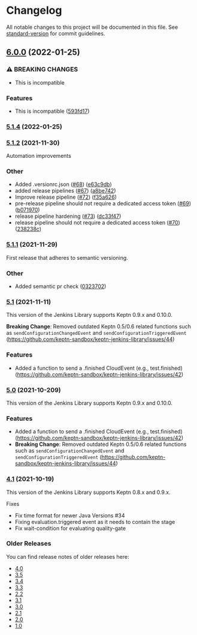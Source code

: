 # Changelog

All notable changes to this project will be documented in this file. See [standard-version](https://github.com/conventional-changelog/standard-version) for commit guidelines.

## [6.0.0](https://github.com/christian-kreuzberger-dtx/keptn-jenkins-library/compare/5.1.4...6.0.0) (2022-01-25)


### ⚠ BREAKING CHANGES

* This is incompatible

### Features

* This is incompatible ([593fd17](https://github.com/christian-kreuzberger-dtx/keptn-jenkins-library/commit/593fd1741b47b7c20f1ca33bcff39c4694ea175e))

### [5.1.4](https://github.com/christian-kreuzberger-dtx/keptn-jenkins-library/compare/5.1.3...5.1.4) (2022-01-25)

### [5.1.2](https://github.com/keptn-sandbox/keptn-jenkins-library/compare/5.1.1...5.1.2) (2021-11-30)

Automation improvements

### Other

* Added .versionrc.json ([#68](https://github.com/keptn-sandbox/keptn-jenkins-library/issues/68)) ([e63c9db](https://github.com/keptn-sandbox/keptn-jenkins-library/commit/e63c9dbb9b4ce36b812675f1f00714796d39c02a))
* added release pipelines ([#67](https://github.com/keptn-sandbox/keptn-jenkins-library/issues/67)) ([a8be742](https://github.com/keptn-sandbox/keptn-jenkins-library/commit/a8be74239ac1b79eee31e7ec2fe07004e6efb4ee))
* Improve release pipeline ([#72](https://github.com/keptn-sandbox/keptn-jenkins-library/issues/72)) ([f35a626](https://github.com/keptn-sandbox/keptn-jenkins-library/commit/f35a62668b946f2ab4050279cdfa4447f9526f6d))
* pre-release pipeline should not require a dedicated access token ([#69](https://github.com/keptn-sandbox/keptn-jenkins-library/issues/69)) ([b071970](https://github.com/keptn-sandbox/keptn-jenkins-library/commit/b071970f6dadf612b0715900a17cf76832339d04))
* release pipeline hardening ([#73](https://github.com/keptn-sandbox/keptn-jenkins-library/issues/73)) ([dc33f47](https://github.com/keptn-sandbox/keptn-jenkins-library/commit/dc33f47fc3109b223b93e398e9b1822ff0e56968))
* release pipeline should not require a dedicated access token ([#70](https://github.com/keptn-sandbox/keptn-jenkins-library/issues/70)) ([238238c](https://github.com/keptn-sandbox/keptn-jenkins-library/commit/238238cf0a0bea02322c4f592d0dea61e99d6fa4))

### [5.1.1](https://github.com/keptn-sandbox/keptn-jenkins-library/compare/5.1...5.1.1) (2021-11-29)

First release that adheres to semantic versioning.
### Other

* Added semantic pr check ([0323702](https://github.com/keptn-sandbox/keptn-jenkins-library/commit/0323702da4f8bf7922003e42ca02ba3fe61e1753))

### [5.1](https://github.com/keptn-sandbox/keptn-jenkins-library/compare/5.0...5.1) (2021-11-11)

This version of the Jenkins Library supports Keptn 0.9.x and 0.10.0.

**Breaking Change**: Removed outdated Keptn 0.5/0.6 related functions such as `sendConfigurationChangedEvent` and `sendConfigurationTriggeredEvent` (https://github.com/keptn-sandbox/keptn-jenkins-library/issues/44)
### Features

* Added a function to send a .finished CloudEvent (e.g., test.finished) (https://github.com/keptn-sandbox/keptn-jenkins-library/issues/42)



### [5.0](https://github.com/keptn-sandbox/keptn-jenkins-library/compare/4.1...5.0) (2021-10-209)

This version of the Jenkins Library supports Keptn 0.9.x and 0.10.0.

### Features

* Added a function to send a .finished CloudEvent (e.g., test.finished) (https://github.com/keptn-sandbox/keptn-jenkins-library/issues/42)
* **Breaking Change**: Removed outdated Keptn 0.5/0.6 related functions such as `sendConfigurationChangedEvent` and `sendConfigurationTriggeredEvent` (https://github.com/keptn-sandbox/keptn-jenkins-library/issues/44)



### [4.1](https://github.com/keptn-sandbox/keptn-jenkins-library/compare/4.0...4.1) (2021-10-19)

This version of the Jenkins Library supports Keptn 0.8.x and 0.9.x.

Fixes

* Fix time format for newer Java Versions #34 
* Fixing evaluation.triggered event as it needs to contain the stage
* Fix wait-condition for evaluating quality-gate

### Older Releases

You can find release notes of older releases here: 

* [4.0](https://github.com/keptn-sandbox/keptn-jenkins-library/releases/tag/4.0)
* [3.5](https://github.com/keptn-sandbox/keptn-jenkins-library/releases/tag/3.5)
* [3.4](https://github.com/keptn-sandbox/keptn-jenkins-library/releases/tag/3.4)
* [3.3](https://github.com/keptn-sandbox/keptn-jenkins-library/releases/tag/3.3)
* [2.2](https://github.com/keptn-sandbox/keptn-jenkins-library/releases/tag/2.2)
* [3.1](https://github.com/keptn-sandbox/keptn-jenkins-library/releases/tag/3.1)
* [3.0](https://github.com/keptn-sandbox/keptn-jenkins-library/releases/tag/3.0)
* [2.1](https://github.com/keptn-sandbox/keptn-jenkins-library/releases/tag/2.1)
* [2.0](https://github.com/keptn-sandbox/keptn-jenkins-library/releases/tag/2.0)
* [1.0](https://github.com/keptn-sandbox/keptn-jenkins-library/releases/tag/1.0)
